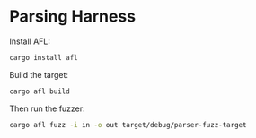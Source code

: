 # Parsing Harness

Install AFL:

```sh
cargo install afl
```

Build the target:

```sh
cargo afl build
```

Then run the fuzzer:

```sh
cargo afl fuzz -i in -o out target/debug/parser-fuzz-target
```
